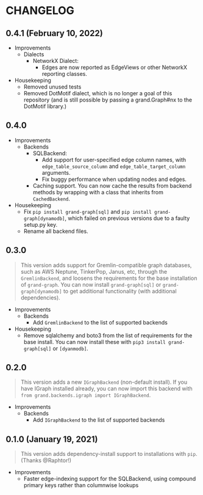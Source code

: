 # CHANGELOG

## **0.4.1** (February 10, 2022)

-   Improvements
    -   Dialects
        -   NetworkX Dialect:
            -   Edges are now reported as EdgeViews or other NetworkX reporting classes.
-   Housekeeping
    -   Removed unused tests
    -   Removed DotMotif dialect, which is no longer a goal of this repository (and is still possible by passing a grand.Graph#nx to the DotMotif library.)

## **0.4.0**

-   Improvements
    -   Backends
        -   SQLBackend:
            -   Add support for user-specified edge column names, with `edge_table_source_column` and `edge_table_target_column` arguments.
            -   Fix buggy performance when updating nodes and edges.
        -   Caching support. You can now cache the results from backend methods by wrapping with a class that inherits from `CachedBackend`.
-   Housekeeping
    -   Fix `pip install grand-graph[sql]` and `pip install grand-graph[dynamodb]`, which failed on previous versions due to a faulty setup.py key.
    -   Rename all backend files.

## **0.3.0**

> This version adds support for Gremlin-compatible graph databases, such as AWS Neptune, TinkerPop, Janus, etc, through the `GremlinBackend`, and loosens the requirements for the base installation of `grand-graph`. You can now install `grand-graph[sql]` or `grand-graph[dynamodb]` to get additional functionality (with additional dependencies).

-   Improvements
    -   Backends
        -   Add `GremlinBackend` to the list of supported backends
-   Housekeeping
    -   Remove sqlalchemy and boto3 from the list of requirements for the base install. You can now install these with `pip3 install grand-graph[sql]` or `[dyanmodb]`.

## **0.2.0**

> This version adds a new `IGraphBackend` (non-default install). If you have IGraph installed already, you can now import this backend with `from grand.backends.igraph import IGraphBackend`.

-   Improvements
    -   Backends
        -   Add `IGraphBackend` to the list of supported backends

## **0.1.0** (January 19, 2021)

> This version adds dependency-install support to installations with `pip`. (Thanks @Raphtor!)

-   Improvements
    -   Faster edge-indexing support for the SQLBackend, using compound primary keys rather than columnwise lookups
